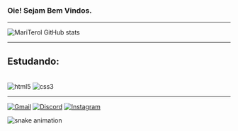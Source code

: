 
### Oie! Sejam Bem Vindos.

<hr>

![MariTerol GitHub stats](https://github-readme-stats.vercel.app/api?username=MariTerol&theme=dracula&show_icons=true)
<hr>

## Estudando:
<div style="display: inline_block"><br/>
  <img align="center" alt="html5" src="https://img.shields.io/badge/HTML5-E34F26?style=for-the-badge&logo=html5&logoColor=white"/>
   <img align="center" alt="css3" src="https://img.shields.io/badge/CSS3-1572B6?style=for-the-badge&logo=css3&logoColor=white"/>
</div>
<hr>

[![Gmail](https://img.shields.io/badge/Gmail-D14836?style=for-the-badge&logo=gmail&logoColor=white)](mailto:mariananterol@gmail.com)
[![Discord](https://img.shields.io/badge/Discord-7289DA?style=for-the-badge&logo=discord&logoColor=white)](https://discord.gg/651087773553655859)
[![Instagram](https://img.shields.io/badge/Instagram-E4405F?style=for-the-badge&logo=instagram&logoColor=white)](https://instagram.com/mariananterol)

![snake animation](https://github.com/MariTerol/MariTerol/blob/output/github-contribution-grid-snake.svg)
